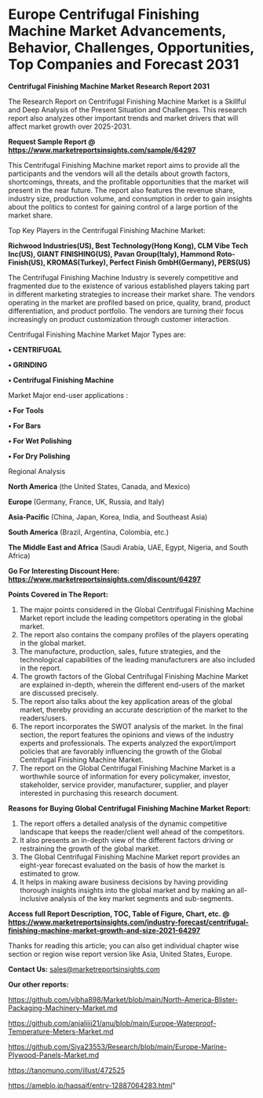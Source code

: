 # Europe Centrifugal Finishing Machine Market Advancements, Behavior, Challenges, Opportunities, Top Companies and Forecast 2031

<strong>Centrifugal Finishing Machine Market Research Report 2031</strong>

The Research Report on Centrifugal Finishing Machine Market is a Skillful and Deep Analysis of the Present Situation and Challenges. This research report also analyzes other important trends and market drivers that will affect market growth over 2025-2031.

<strong>Request Sample Report @ <a href=https://www.marketreportsinsights.com/sample/64297>https://www.marketreportsinsights.com/sample/64297</a></strong>

This Centrifugal Finishing Machine market report aims to provide all the participants and the vendors will all the details about growth factors, shortcomings, threats, and the profitable opportunities that the market will present in the near future. The report also features the revenue share, industry size, production volume, and consumption in order to gain insights about the politics to contest for gaining control of a large portion of the market share.

Top Key Players in the Centrifugal Finishing Machine Market:

<strong>Richwood Industries(US), Best Technology(Hong Kong), CLM Vibe Tech Inc(US), GIANT FINISHING(US), Pavan Group(Italy), Hammond Roto-Finish(US), KROMAS(Turkey), Perfect Finish GmbH(Germany), PERS(US)</strong>

The Centrifugal Finishing Machine Industry is severely competitive and fragmented due to the existence of various established players taking part in different marketing strategies to increase their market share. The vendors operating in the market are profiled based on price, quality, brand, product differentiation, and product portfolio. The vendors are turning their focus increasingly on product customization through customer interaction.

Centrifugal Finishing Machine Market Major Types are:

<strong>• CENTRIFUGAL

• GRINDING

• Centrifugal Finishing Machine</strong>

Market Major end-user applications :

<strong>• For Tools

• For Bars

• For Wet Polishing

• For Dry Polishing</strong>

Regional Analysis

</u><strong><b>North America</b></strong> (the United States, Canada, and Mexico)

<strong><b>Europe </b></strong>(Germany, France, UK, Russia, and Italy)

<strong><b>Asia-Pacific</b></strong> (China, Japan, Korea, India, and Southeast Asia)

<strong><b>South America</b></strong> (Brazil, Argentina, Colombia, etc.)

<strong><b>The Middle East and Africa</b></strong> (Saudi Arabia, UAE, Egypt, Nigeria, and South Africa)

<strong>Go For Interesting Discount Here: <a href=https://www.marketreportsinsights.com/discount/64297>https://www.marketreportsinsights.com/discount/64297</a></strong>

<strong>Points Covered in The Report:</strong>
<ol>
  <li>The major points considered in the Global Centrifugal Finishing Machine Market report include the leading competitors operating in the global market.</li>
  <li>The report also contains the company profiles of the players operating in the global market.</li>
  <li>The manufacture, production, sales, future strategies, and the technological capabilities of the leading manufacturers are also included in the report.</li>
  <li>The growth factors of the Global Centrifugal Finishing Machine Market are explained in-depth, wherein the different end-users of the market are discussed precisely.</li>
  <li>The report also talks about the key application areas of the global market, thereby providing an accurate description of the market to the readers/users.</li>
  <li>The report incorporates the SWOT analysis of the market. In the final section, the report features the opinions and views of the industry experts and professionals. The experts analyzed the export/import policies that are favorably influencing the growth of the Global Centrifugal Finishing Machine Market.</li>
  <li>The report on the Global Centrifugal Finishing Machine Market is a worthwhile source of information for every policymaker, investor, stakeholder, service provider, manufacturer, supplier, and player interested in purchasing this research document.</li>
</ol>
<strong>Reasons for Buying Global Centrifugal Finishing Machine Market Report:</strong>

<ol>
  <li>The report offers a detailed analysis of the dynamic competitive landscape that keeps the reader/client well ahead of the competitors.</li>
  <li>It also presents an in-depth view of the different factors driving or restraining the growth of the global market.</li>
  <li>The Global Centrifugal Finishing Machine Market report provides an eight-year forecast evaluated on the basis of how the market is estimated to grow.</li>
  <li>It helps in making aware business decisions by having providing thorough insights insights into the global market and by making an all-inclusive analysis of the key market segments and sub-segments.</li>
</ol>
<strong>Access full Report Description, TOC, Table of Figure, Chart, etc. @ <a href=https://www.marketreportsinsights.com/industry-forecast/centrifugal-finishing-machine-market-growth-and-size-2021-64297>https://www.marketreportsinsights.com/industry-forecast/centrifugal-finishing-machine-market-growth-and-size-2021-64297</a></strong>


Thanks for reading this article; you can also get individual chapter wise section or region wise report version like Asia, United States, Europe.

<strong>Contact Us:</strong>
sales@marketreportsinsights.com

<strong>Our other reports:</strong>

<a href=https://github.com/vibha898/Market/blob/main/North-America-Blister-Packaging-Machinery-Market.md>https://github.com/vibha898/Market/blob/main/North-America-Blister-Packaging-Machinery-Market.md</a>

<a href=https://github.com/anjaliiii21/anu/blob/main/Europe-Waterproof-Temperature-Meters-Market.md>https://github.com/anjaliiii21/anu/blob/main/Europe-Waterproof-Temperature-Meters-Market.md</a>

<a href=https://github.com/Siya23553/Research/blob/main/Europe-Marine-Plywood-Panels-Market.md>https://github.com/Siya23553/Research/blob/main/Europe-Marine-Plywood-Panels-Market.md</a>

<a href=https://tanomuno.com/illust/472525>https://tanomuno.com/illust/472525</a>

<a href=https://ameblo.jp/haqsaif/entry-12887064283.html>https://ameblo.jp/haqsaif/entry-12887064283.html</a>"
